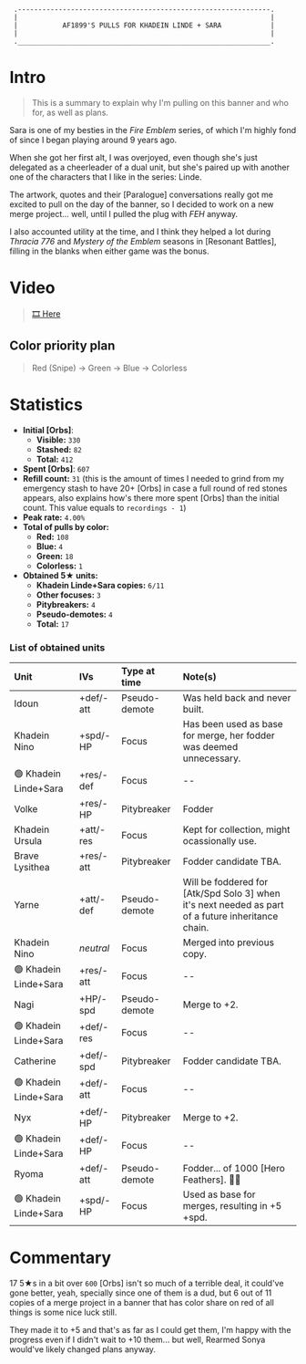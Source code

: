 ```
 .--------------------------------------------------------------.
 |                                                              |
 |           AF1899'S PULLS FOR KHADEIN LINDE + SARA            |
 |                                                              |
 .______________________________________________________________.
```

# Intro
> This is a summary to explain why I'm pulling on this banner and who for, as well as plans.

Sara is one of my besties in the *Fire Emblem* series, of which I'm highly fond of since I began playing around 9 years ago.

When she got her first alt, I was overjoyed, even though she's just delegated as a cheerleader of a dual unit, but she's paired up with another one of the characters that I like in the series: Linde.

The artwork, quotes and their [Paralogue] conversations really got me excited to pull on the day of the banner, so I decided to work on a new merge project... well, until I pulled the plug with *FEH* anyway.

I also accounted utility at the time, and I think they helped a lot during *Thracia 776* and *Mystery of the Emblem* seasons in [Resonant Battles], filling in the blanks when either game was the bonus.

# Video

>  [:film_strip: Here](https://youtu.be/zfXix1q_ZnU)

## Color priority plan

> Red (Snipe) &rarr; Green &rarr; Blue &rarr; Colorless

# Statistics

* **Initial [Orbs]**:
  * **Visible:** `330`
  * **Stashed:** `82`
  * **Total:** `412`
* **Spent [Orbs]**: `607`
* **Refill count:** `31` (this is the amount of times I needed to grind from my emergency stash to have 20+ [Orbs] in case a full round of red stones appears, also explains how's there more spent [Orbs] than the initial count. This value equals to `recordings - 1`)
* **Peak rate:** `4.00%`
* **Total of pulls by color:**
  * **Red:** `108`
  * **Blue:** `4`
  * **Green:** `18`
  * **Colorless:** `1`
* **Obtained 5★ units:**
  * **Khadein Linde+Sara copies:** `6/11`
  * **Other focuses:** `3`
  * **Pitybreakers:** `4`
  * **Pseudo-demotes:** `4`
  * **Total:** `17`

### List of obtained units

| Unit | IVs | Type at time | Note(s) |
| :- | :- | :- | :- |
| Idoun | +def/-att | Pseudo-demote | Was held back and never built. |
| Khadein Nino | +spd/-HP | Focus | Has been used as base for merge, her fodder was deemed unnecessary. |
| :green_circle: Khadein Linde+Sara | +res/-def | Focus | -<b></b>- |
| Volke | +res/-HP | Pitybreaker | Fodder |
| Khadein Ursula | +att/-res | Focus | Kept for collection, might ocassionally use. |
| Brave Lysithea | +res/-att | Pitybreaker | Fodder candidate TBA. |
| Yarne | +att/-def| Pseudo-demote | Will be foddered for [Atk/Spd Solo 3] when it's next needed as part of a future inheritance chain. |
| Khadein Nino | *neutral* | Focus | Merged into previous copy. |
| :green_circle: Khadein Linde+Sara | +res/-att | Focus | -<b></b>- |
| Nagi | +HP/-spd | Pseudo-demote | Merge to +2. |
| :green_circle: Khadein Linde+Sara | +def/-res | Focus | -<b></b>- |
| Catherine | +def/-spd | Pitybreaker | Fodder candidate TBA. |
| :green_circle: Khadein Linde+Sara | +def/-att | Focus | -<b></b>- |
| Nyx | +def/-HP | Pitybreaker | Merge to +2. |
| :green_circle: Khadein Linde+Sara | +def/-HP | Focus | -<b></b>- |
| Ryoma | +def/-att | Pseudo-demote | Fodder... of 1000 [Hero Feathers]. :man_shrugging: |
| :green_circle: Khadein Linde+Sara | +spd/-HP | Focus | Used as base for merges, resulting in +5 +spd. |

# Commentary

17 5★s in a bit over `600` [Orbs] isn't so much of a terrible deal, it could've gone better, yeah, specially since one of them is a dud, but 6 out of 11 copies of a merge project in a banner that has color share on red of all things is some nice luck still.

They made it to +5 and that's as far as I could get them, I'm happy with the progress even if I didn't wait to +10 them... but well, Rearmed Sonya would've likely changed plans anyway.